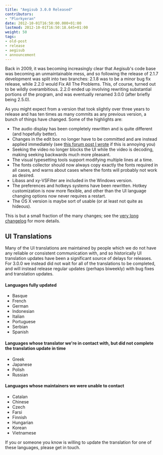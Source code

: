 ```yaml
---
title: "Aegisub 3.0.0 Released"
contributors:
- "Plorkyeran"
date: 2012-10-01T16:50:00.000+01:00
lastmod: 2012-10-01T16:50:18.645+01:00
weight: 50
tags:
- old-post
- release
- aegisub
- announcement
---
```

Back in 2009, it was becoming increasingly clear that Aegisub's code base was becoming an unmaintainable mess, and so following the release of 2.1.7 development was split into two branches: 2.1.8 was to be a minor bug fix release, while 2.2.0 would Fix All The Problems. This, of course, turned out to be wildly overambitious. 2.2.0 ended up involving rewriting substantial portions of the program, and was eventually renamed 3.0.0 (after briefly being 2.5.0).

As you might expect from a version that took slightly over three years to release and has ten times as many commits as any previous version, a bunch of things have changed. Some of the highlights are:
* The audio display has been completely rewritten and is quite different (and hopefully better).
* Changes in the edit box no longer have to be committed and are instead applied immediately (see [this forum post I wrote](http://forum.aegisub.org/viewtopic.php?f=8&t=64469) if this is annoying you)
* Seeking the video no longer blocks the UI while the video is decoding, making seeking backwards much more pleasant.
* The visual typesetting tools support modifying multiple lines at a time.
* The fonts collector should now always copy exactly the fonts required in all cases, and warns about cases where the fonts will probably not work as desired.
* Libass and xy-VSFilter are included in the Windows version.
* The preferences and hotkeys systems have been rewritten. Hotkey customization is now more flexible, and other than the UI language changing options now never requires a restart.
* The OS X version is maybe sort of usable (or at least not quite as hideous).

This is but a small fraction of the many changes; see the [very long changelog](/changelog/3.0.0) for more details.

UI Translations
---------------

Many of the UI translations are maintained by people which we do not have any reliable or consistent communication with, and so historically UI translation updates have been a significant source of delays for releases. For 3.0.0 we instead did not wait for all of the translations to be completed, and will instead release regular updates (perhaps biweekly) with bug fixes and translation updates.
#### Languages fully updated

* Basque
* French
* German
* Indonesian
* Italian
* Portuguese
* Serbian
* Spanish

#### Languages whose translator we're in contact with, but did not complete the translation update in time

* Greek
* Japanese
* Polish
* Russian

#### Languages whose maintainers we were unable to contact

* Catalan
* Chinese
* Czech
* Farsi
* Finnish
* Hungarian
* Korean
* Vietnamese

If you or someone you know is willing to update the translation for one of these languages, please get in touch.



